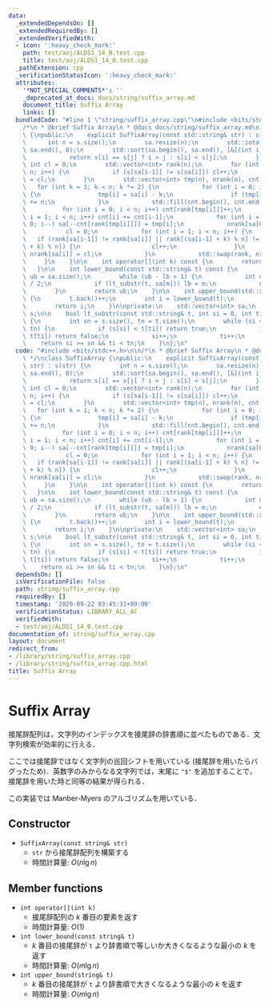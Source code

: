 ```yaml
---
data:
  _extendedDependsOn: []
  _extendedRequiredBy: []
  _extendedVerifiedWith:
  - icon: ':heavy_check_mark:'
    path: test/aoj/ALDS1_14_B.test.cpp
    title: test/aoj/ALDS1_14_B.test.cpp
  _pathExtension: cpp
  _verificationStatusIcon: ':heavy_check_mark:'
  attributes:
    '*NOT_SPECIAL_COMMENTS*': ''
    _deprecated_at_docs: docs/string/suffix_array.md
    document_title: Suffix Array
    links: []
  bundledCode: "#line 1 \"string/suffix_array.cpp\"\n#include <bits/stdc++.h>\n\n\
    /*\n * @brief Suffix Array\n * @docs docs/string/suffix_array.md\n */\nclass SuffixArray\
    \ {\npublic:\n    explicit SuffixArray(const std::string& str) : s(str) {\n  \
    \      int n = s.size();\n        sa.resize(n);\n        std::iota(sa.begin(),\
    \ sa.end(), 0);\n        std::sort(sa.begin(), sa.end(), [&](int i, int j) {\n\
    \            return s[i] == s[j] ? i > j : s[i] < s[j];\n        });\n       \
    \ int cl = 0;\n        std::vector<int> rank(n);\n        for (int i = 1; i <\
    \ n; i++) {\n            if (s[sa[i-1]] != s[sa[i]]) cl++;\n            rank[sa[i]]\
    \ = cl;\n        }\n        std::vector<int> tmp(n), nrank(n), cnt(n);\n     \
    \   for (int k = 1; k < n; k *= 2) {\n            for (int i = 0; i < n; i++)\
    \ {\n                tmp[i] = sa[i] - k;\n                if (tmp[i] < 0) tmp[i]\
    \ += n;\n            }\n            std::fill(cnt.begin(), cnt.end(), 0);\n  \
    \          for (int i = 0; i < n; i++) cnt[rank[tmp[i]]]++;\n            for (int\
    \ i = 1; i < n; i++) cnt[i] += cnt[i-1];\n            for (int i = n - 1; i >=\
    \ 0; i--) sa[--cnt[rank[tmp[i]]]] = tmp[i];\n            nrank[sa[0]] = 0;\n \
    \           cl = 0;\n            for (int i = 1; i < n; i++) {\n             \
    \   if (rank[sa[i-1]] != rank[sa[i]] || rank[(sa[i-1] + k) % n] != rank[(sa[i]\
    \ + k) % n]) {\n                    cl++;\n                }\n               \
    \ nrank[sa[i]] = cl;\n            }\n            std::swap(rank, nrank);\n   \
    \     }\n    }\n\n    int operator[](int k) const {\n        return sa[k];\n \
    \   }\n\n    int lower_bound(const std::string& t) const {\n        int lb = -1,\
    \ ub = sa.size();\n        while (ub - lb > 1) {\n            int m = (lb + ub)\
    \ / 2;\n            if (lt_substr(t, sa[m])) lb = m;\n            else ub = m;\n\
    \        }\n        return ub;\n    }\n\n    int upper_bound(std::string& t) const\
    \ {\n        t.back()++;\n        int i = lower_bound(t);\n        t.back()--;\n\
    \        return i;\n    }\n\nprivate:\n    std::vector<int> sa;\n    const std::string\
    \ s;\n\n    bool lt_substr(const std::string& t, int si = 0, int ti = 0) const\
    \ {\n        int sn = s.size(), tn = t.size();\n        while (si < sn && ti <\
    \ tn) {\n            if (s[si] < t[ti]) return true;\n            if (s[si] >\
    \ t[ti]) return false;\n            si++;\n            ti++;\n        }\n    \
    \    return si >= sn && ti < tn;\n    }\n};\n"
  code: "#include <bits/stdc++.h>\n\n/*\n * @brief Suffix Array\n * @docs docs/string/suffix_array.md\n\
    \ */\nclass SuffixArray {\npublic:\n    explicit SuffixArray(const std::string&\
    \ str) : s(str) {\n        int n = s.size();\n        sa.resize(n);\n        std::iota(sa.begin(),\
    \ sa.end(), 0);\n        std::sort(sa.begin(), sa.end(), [&](int i, int j) {\n\
    \            return s[i] == s[j] ? i > j : s[i] < s[j];\n        });\n       \
    \ int cl = 0;\n        std::vector<int> rank(n);\n        for (int i = 1; i <\
    \ n; i++) {\n            if (s[sa[i-1]] != s[sa[i]]) cl++;\n            rank[sa[i]]\
    \ = cl;\n        }\n        std::vector<int> tmp(n), nrank(n), cnt(n);\n     \
    \   for (int k = 1; k < n; k *= 2) {\n            for (int i = 0; i < n; i++)\
    \ {\n                tmp[i] = sa[i] - k;\n                if (tmp[i] < 0) tmp[i]\
    \ += n;\n            }\n            std::fill(cnt.begin(), cnt.end(), 0);\n  \
    \          for (int i = 0; i < n; i++) cnt[rank[tmp[i]]]++;\n            for (int\
    \ i = 1; i < n; i++) cnt[i] += cnt[i-1];\n            for (int i = n - 1; i >=\
    \ 0; i--) sa[--cnt[rank[tmp[i]]]] = tmp[i];\n            nrank[sa[0]] = 0;\n \
    \           cl = 0;\n            for (int i = 1; i < n; i++) {\n             \
    \   if (rank[sa[i-1]] != rank[sa[i]] || rank[(sa[i-1] + k) % n] != rank[(sa[i]\
    \ + k) % n]) {\n                    cl++;\n                }\n               \
    \ nrank[sa[i]] = cl;\n            }\n            std::swap(rank, nrank);\n   \
    \     }\n    }\n\n    int operator[](int k) const {\n        return sa[k];\n \
    \   }\n\n    int lower_bound(const std::string& t) const {\n        int lb = -1,\
    \ ub = sa.size();\n        while (ub - lb > 1) {\n            int m = (lb + ub)\
    \ / 2;\n            if (lt_substr(t, sa[m])) lb = m;\n            else ub = m;\n\
    \        }\n        return ub;\n    }\n\n    int upper_bound(std::string& t) const\
    \ {\n        t.back()++;\n        int i = lower_bound(t);\n        t.back()--;\n\
    \        return i;\n    }\n\nprivate:\n    std::vector<int> sa;\n    const std::string\
    \ s;\n\n    bool lt_substr(const std::string& t, int si = 0, int ti = 0) const\
    \ {\n        int sn = s.size(), tn = t.size();\n        while (si < sn && ti <\
    \ tn) {\n            if (s[si] < t[ti]) return true;\n            if (s[si] >\
    \ t[ti]) return false;\n            si++;\n            ti++;\n        }\n    \
    \    return si >= sn && ti < tn;\n    }\n};\n"
  dependsOn: []
  isVerificationFile: false
  path: string/suffix_array.cpp
  requiredBy: []
  timestamp: '2020-09-22 03:45:31+09:00'
  verificationStatus: LIBRARY_ALL_AC
  verifiedWith:
  - test/aoj/ALDS1_14_B.test.cpp
documentation_of: string/suffix_array.cpp
layout: document
redirect_from:
- /library/string/suffix_array.cpp
- /library/string/suffix_array.cpp.html
title: Suffix Array
---
```

# Suffix Array

接尾辞配列は，文字列のインデックスを接尾辞の辞書順に並べたものである．文字列検索が効率的に行える．

ここでは接尾辞ではなく文字列の巡回シフトを用いている (接尾辞を用いたらバグったため)．英数字のみからなる文字列では，末尾に `"$"` を追加することで，接尾辞を用いた時と同等の結果が得られる．

この実装では Manber-Myers のアルゴリズムを用いている．

## Constructor

- `SuffixArray(const string& str)`
    - `str` から接尾辞配列を構築する
    - 時間計算量: $O(n\lg n)$

## Member functions

- `int operator[](int k)`
    - 接尾辞配列の $k$ 番目の要素を返す
    - 時間計算量: $O(1)$
- `int lower_bound(const string& t)`
    - $k$ 番目の接尾辞が `t` より辞書順で等しいか大きくなるような最小の $k$ を返す
    - 時間計算量: $O(m\lg n)$
- `int upper_bound(string& t)`
    - $k$ 番目の接尾辞が `t` より辞書順で大きくなるような最小の $k$ を返す
    - 時間計算量: $O(m\lg n)$